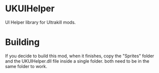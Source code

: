 # UKUIHelper
UI Helper library for Ultrakill mods.

# Building
If you decide to build this mod, when it finishes, copy the "Sprites" folder and the UKUIHelper.dll file inside a single folder. both need to be in the same folder to work.